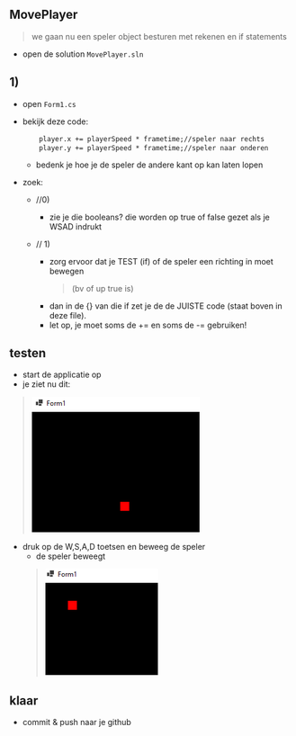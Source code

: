 

## MovePlayer

> we gaan nu een speler object besturen met rekenen en if statements

- open de solution `MovePlayer.sln`


## 1)

- open `Form1.cs`
- bekijk deze code:
    ```CSharp
        player.x += playerSpeed * frametime;//speler naar rechts
        player.y += playerSpeed * frametime;//speler naar onderen
    ```
    - bedenk je hoe je de speler de andere kant op kan laten lopen

- zoek:
    - //0)
        - zie je die booleans? die worden op true of false gezet als je WSAD indrukt

    - // 1)  
        - zorg ervoor dat je TEST (if) of de speler een richting in moet bewegen 
            > (bv of up true is)
        - dan in de {} van die if zet je de de JUISTE code (staat boven in deze file).
        - let op, je moet soms de += en soms de -= gebruiken!

## testen

- start de applicatie op
- je ziet nu dit:
> ![](img/game.PNG)
- druk op de W,S,A,D toetsen en beweeg de speler
    - de speler beweegt
    > ![](img/beweeg.PNG)

## klaar

- commit & push naar je github        